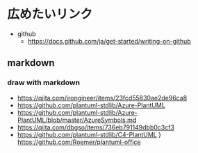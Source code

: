 # 広めたいリンク


* github
  *  https://docs.github.com/ja/get-started/writing-on-github

## markdown


### draw with markdown

* https://qiita.com/irongineer/items/23fcd55830ae2de96ca8
* https://github.com/plantuml-stdlib/Azure-PlantUML
* https://github.com/plantuml-stdlib/Azure-PlantUML/blob/master/AzureSymbols.md
* https://qiita.com/dbgso/items/736eb791149dbb0c3cf3
* https://github.com/plantuml-stdlib/C4-PlantUML
} https://github.com/Roemer/plantuml-office
